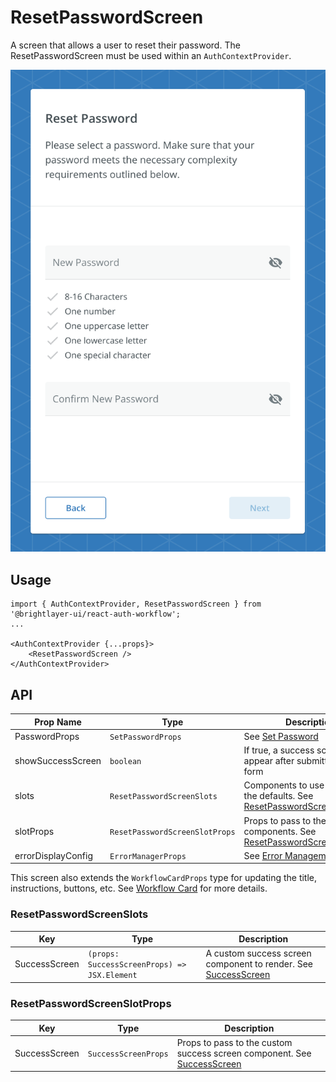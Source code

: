 # ResetPasswordScreen

A screen that allows a user to reset their password. The ResetPasswordScreen must be used within an `AuthContextProvider`.

![Reset Password](../../media/screens/reset-password.png)

## Usage

```tsx
import { AuthContextProvider, ResetPasswordScreen } from '@brightlayer-ui/react-auth-workflow';
...

<AuthContextProvider {...props}>
    <ResetPasswordScreen />
</AuthContextProvider>
```

## API

| Prop Name | Type | Description | Default |
|---|---|---|---|
| PasswordProps | `SetPasswordProps` | See [Set Password](https://github.com/etn-ccis/blui-react-workflows/tree/master/login-workflow/docs/components/set-password.md) |  |
| showSuccessScreen | `boolean` | If true, a success screen will appear after submitting the form | `true` |
| slots | `ResetPasswordScreenSlots` | Components to use in place of the defaults. See [ResetPasswordScreenSlots](#resetpasswordscreenslots) |  |
| slotProps | `ResetPasswordScreenSlotProps` | Props to pass to the custom slot components. See [ResetPasswordScreenSlotProps](#resetpasswordscreenslotprops) |  |
| errorDisplayConfig | `ErrorManagerProps` | See [Error Management](https://github.com/etn-ccis/blui-react-workflows/tree/master/login-workflow/docs/error-management.md) |  |

This screen also extends the `WorkflowCardProps` type for updating the title, instructions, buttons, etc. See [Workflow Card](https://github.com/etn-ccis/blui-react-workflows/tree/master/login-workflow/docs/components/workflow-card.md) for more details.

### ResetPasswordScreenSlots

| Key | Type | Description |
|---|---|---|
| SuccessScreen | `(props: SuccessScreenProps) => JSX.Element` | A custom success screen component to render. See [SuccessScreen](https://github.com/etn-ccis/blui-react-workflows/tree/master/login-workflow/docs/screens/success.md) |

### ResetPasswordScreenSlotProps

| Key | Type | Description |
|---|---|---|
| SuccessScreen | `SuccessScreenProps` | Props to pass to the custom success screen component. See [SuccessScreen](https://github.com/etn-ccis/blui-react-workflows/tree/master/login-workflow/docs/screens/success.md) |